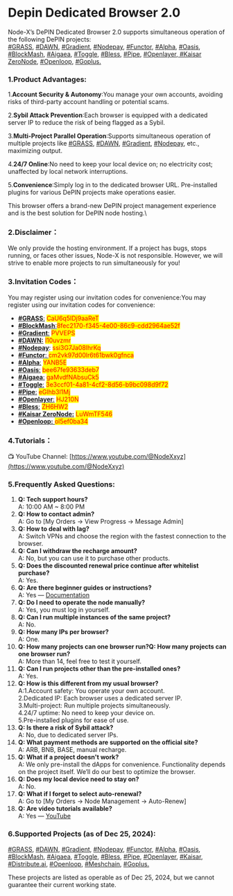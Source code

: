 # Depin Dedicated Browser 2.0

Node-X’s DePIN Dedicated Browser 2.0 supports simultaneous operation of the following DePIN projects:\
[#GRASS](https://app.getgrass.io/register/?referralCode=CaU6q5IDj9aaReT), [#DAWN](https://x.com/hashtag/DAWN?src=hashtag_click), [#Gradient](https://app.gradient.network/signup?code=PVVEPS), [#Nodepay](https://app.nodepay.ai/register?ref=ssi3G7Ja08lhrKq), [#Functor](https://node.securitylabs.xyz/?from=extension\&type=signin\&referralCode=cm2vk97d00lr6t61bwk0gfnca), [#Alpha](https://alphaos.net/point?invite=YANB5E), [#Oasis](https://r.distribute.ai/bee67fe93633deb7), [#BlockMash](https://app.blockmesh.xyz/register?invite_code=8fec2170-f345-4e00-86c9-cdd2964ae52f), [#Aigaea](https://app.aigaea.net/register?ref=gaMvdfNAbsuCk5), [#Toggle](https://toggle.pro/sign-up/3e3ccf01-4a81-4cf2-8d56-b9bc098d9f72), [#Bless](https://bless.network/dashboard?ref=ZH6HW2), [#Pipe](https://pipecdn.app/signup?ref=eGlhb3l1Mj), [#Openlayer](https://x.com/hashtag/Openlayer?src=hashtag_click),[ #Kaisar ZeroNode](https://zero.kaisar.io/register?ref=LuWmTF546), [#Openloop](https://openloop.so/auth/register?ref=ol5ef0ba34), [#Goplus.](https://x.com/search?q=%23Goplus\&src=typed_query\&f=top)

### 1.Product Advantages:

1.**Account Security & Autonomy**:You manage your own accounts, avoiding risks of third-party account handling or potential scams.

2.**Sybil Attack Prevention**:Each browser is equipped with a dedicated server IP to reduce the risk of being flagged as a Sybil.

3.**Multi-Project Parallel Operation**:Supports simultaneous operation of multiple projects like [#GRASS](https://app.getgrass.io/register/?referralCode=CaU6q5IDj9aaReT), [#DAWN](https://x.com/hashtag/DAWN?src=hashtag_click), [#Gradient](https://app.gradient.network/signup?code=PVVEPS), [#Nodepay](https://app.nodepay.ai/register?ref=ssi3G7Ja08lhrKq), etc., maximizing output.

4.**24/7 Online**:No need to keep your local device on; no electricity cost; unaffected by local network interruptions.

5.**Convenience**:Simply log in to the dedicated browser URL. Pre-installed plugins for various DePIN projects make operations easier.

This browser offers a brand-new DePIN project management experience and is the best solution for DePIN node hosting.\


### 2.Disclaimer：

We only provide the hosting environment. If a project has bugs, stops running, or faces other issues, Node-X is not responsible. However, we will strive to enable more projects to run simultaneously for you!

### 3.Invitation Codes：

You may register using our invitation codes for convenience:You may register using our invitation codes for convenience:

* [**#GRASS**:](https://app.getgrass.io/register/?referralCode=CaU6q5IDj9aaReT) <mark style="color:red;">CaU6q5IDj9aaReT</mark>
* [**#BlockMash**:](https://app.blockmesh.xyz/register?invite_code=8fec2170-f345-4e00-86c9-cdd2964ae52f)<mark style="color:red;">8fec2170-f345-4e00-86c9-cdd2964ae52f</mark>
* [**#Gradient**:](https://app.gradient.network/signup?code=PVVEPS) <mark style="color:red;">PVVEPS</mark>
* [**#DAWN:**](https://x.com/hashtag/DAWN?src=hashtag_click) <mark style="color:red;">l10uvzmr</mark>
* [**#Nodepay**](https://app.nodepay.ai/register?ref=ssi3G7Ja08lhrKq): <mark style="color:red;">ssi3G7Ja08lhrKq</mark>
* [**#Functor**: ](https://node.securitylabs.xyz/?from=extension\&type=signin\&referralCode=cm2vk97d00lr6t61bwk0gfnca)<mark style="color:red;">cm2vk97d00lr6t61bwk0gfnca</mark>
* [**#Alpha**:](https://alphaos.net/point?invite=YANB5E) <mark style="color:red;">YANB5E</mark>
* [**#Oasis**:](https://r.distribute.ai/bee67fe93633deb7) <mark style="color:red;">bee67fe93633deb7</mark>
* [**#Aigaea**:](https://app.aigaea.net/register?ref=gaMvdfNAbsuCk5) <mark style="color:red;">gaMvdfNAbsuCk5</mark>
* [**#Toggle**:](https://toggle.pro/sign-up/3e3ccf01-4a81-4cf2-8d56-b9bc098d9f72) <mark style="color:red;">3e3ccf01-4a81-4cf2-8d56-b9bc098d9f72</mark>
* [**#Pipe**:](https://pipecdn.app/signup?ref=eGlhb3l1Mj) <mark style="color:red;">eGlhb3l1Mj</mark>
* [**#Openlayer**:](https://x.com/hashtag/Openlayer?src=hashtag_click) <mark style="color:red;">HJ210N</mark>
* [**#Bless**:](https://bless.network/dashboard?ref=ZH6HW2) <mark style="color:red;">ZH6HW2</mark>
* [**#Kaisar ZeroNode:**](https://zero.kaisar.io/register?ref=LuWmTF546) <mark style="color:red;">LuWmTF546</mark>
* [**#Openloop:** ](https://openloop.so/auth/register?ref=ol5ef0ba34)<mark style="color:red;">ol5ef0ba34</mark>

### 4.Tutorials：

📺 YouTube Channel: [https://www.youtube.com/@NodeXxyz](https://www.youtube.com/@NodeXxyz)

### 5.Frequently Asked Questions:

1. **Q: Tech support hours?**\
   A: 10:00 AM \~ 8:00 PM
2. **Q: How to contact admin?**\
   A: Go to \[My Orders → View Progress → Message Admin]
3. **Q: How to deal with lag?**\
   A: Switch VPNs and choose the region with the fastest connection to the browser.
4. **Q: Can I withdraw the recharge amount?**\
   A: No, but you can use it to purchase other products.
5. **Q: Does the discounted renewal price continue after whitelist purchase?**\
   A: Yes.
6. **Q: Are there beginner guides or instructions?**\
   A: Yes — [Documentation](https://docs.node-x.xyz/chan-pin-shou-ce/yi-jian-bu-shu/depin-gua-ji-zhuan-yong-liu-lan-qi)
7. **Q: Do I need to operate the node manually?**\
   A: Yes, you must log in yourself.
8. **Q: Can I run multiple instances of the same project?**\
   A: No.
9. **Q: How many IPs per browser?**\
   A: One.
10. **Q: How many projects can one browser run?Q: How many projects can one browser run?**\
    A: More than 14, feel free to test it yourself.
11. **Q: Can I run projects other than the pre-installed ones?**\
    A: Yes.
12. **Q: How is this different from my usual browser?**\
    A:1.Account safety: You operate your own account.\
    2.Dedicated IP: Each browser uses a dedicated server IP.\
    3.Multi-project: Run multiple projects simultaneously.\
    4.24/7 uptime: No need to keep your device on.\
    5.Pre-installed plugins for ease of use.
13. **Q: Is there a risk of Sybil attack?**\
    A: No, due to dedicated server IPs.
14. **Q: What payment methods are supported on the official site?**\
    A: ARB, BNB, BASE, manual recharge.
15. **Q: What if a project doesn't work?**\
    A: We only pre-install the dApps for convenience. Functionality depends on the project itself. We’ll do our best to optimize the browser.
16. **Q: Does my local device need to stay on?**\
    A: No.
17. **Q: What if I forget to select auto-renewal?**\
    A: Go to \[My Orders → Node Management → Auto-Renew]
18. **Q: Are video tutorials available?**\
    A: Yes — [YouTube](https://www.youtube.com/@NodeXxyz)

### 6.Supported Projects (as of Dec 25, 2024):

[#GRASS](https://x.com/hashtag/GRASS?src=hashtag_click), [#DAWN](https://x.com/hashtag/DAWN?src=hashtag_click), [#Gradient](https://x.com/hashtag/Gradient?src=hashtag_click), [#Nodepay](https://x.com/hashtag/Nodepay?src=hashtag_click), [#Functor](https://x.com/hashtag/Functor?src=hashtag_click), [#Alpha](https://x.com/hashtag/Alpha?src=hashtag_click), [#Oasis](https://x.com/hashtag/Oasis?src=hashtag_click), [#BlockMash](https://x.com/hashtag/BlockMash?src=hashtag_click), [#Aigaea](https://x.com/hashtag/Aigaea?src=hashtag_click), [#Toggle](https://x.com/hashtag/Toggle?src=hashtag_click), [#Bless](https://x.com/hashtag/Bless?src=hashtag_click), [#Pipe](https://x.com/hashtag/Pipe?src=hashtag_click), [#Openlayer](https://x.com/hashtag/Openlayer?src=hashtag_click), [#Kaisar](https://kaisar.io/), [#Distribute.ai](https://x.com/search?q=%23Distribute.ai\&src=typed_query\&f=tophttps://x.com/search?q=%23Distribute.ai\&src=typed_query\&f=top), [#Openloop,](https://x.com/search?q=%23Openloop\&src=typed_query\&f=top) [#Meshchain](https://x.com/search?q=%23Meshchain\&src=typed_query\&f=top), [#Goplus.](https://x.com/search?q=%23Goplus\&src=typed_query\&f=top)

These projects are listed as operable as of Dec 25, 2024, but we cannot guarantee their current working state.

